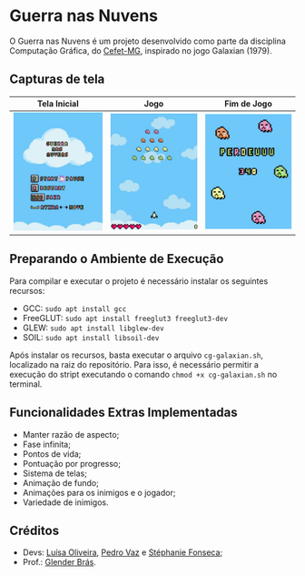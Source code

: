 # Guerra nas Nuvens
O Guerra nas Nuvens é um projeto desenvolvido como parte da disciplina Computação Gráfica, do [Cefet-MG](https://cefetmg.br), inspirado no jogo Galaxian (1979).

## Capturas de tela
| Tela Inicial | Jogo | Fim de Jogo |
|:-------------------------------:|:----------------------:|:----------------------------:|
|![intro-do-jogo](docs/intro.jpg) | ![jogo](docs/jogo.jpg) | ![fim-do-jogo](docs/fim.jpg) |


## Preparando o Ambiente de Execução
Para compilar e executar o projeto é necessário instalar os seguintes recursos:
- GCC: `sudo apt install gcc`
- FreeGLUT: `sudo apt install freeglut3 freeglut3-dev`
- GLEW: `sudo apt install libglew-dev`
- SOIL: `sudo apt install libsoil-dev`

Após instalar os recursos, basta executar o arquivo `cg-galaxian.sh`, localizado na raiz do repositório. Para isso, é necessário permitir a execução do stript executando o comando `chmod +x cg-galaxian.sh` no terminal.

## Funcionalidades Extras Implementadas
- Manter razão de aspecto;
- Fase infinita;
- Pontos de vida;
- Pontuação por progresso;
- Sistema de telas;
- Animação de fundo;
- Animações para os inimigos e o jogador;
- Variedade de inimigos.

## Créditos
- Devs: [Luísa Oliveira](https://github.com/luisaoliveira), [Pedro Vaz](https://github.com/vazConnected) e [Stéphanie Fonseca](https://github.com/steponnie);
- Prof.: [Glender Brás](https://github.com/glenderbras).

